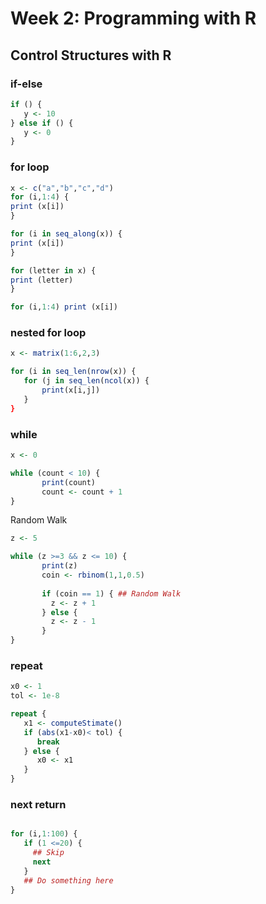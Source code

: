Week 2: Programming with R
=============================


Control Structures with R
---------------------------

### if-else

```r
if () {
   y <- 10
} else if () {
   y <- 0
}
```

### for loop
```r
x <- c("a","b","c","d")
for (i,1:4) {
print (x[i])
}
```
```r
for (i in seq_along(x)) {
print (x[i])
}
```
```r
for (letter in x) {
print (letter)
}
```
```r
for (i,1:4) print (x[i])
```
### nested for loop
```r
x <- matrix(1:6,2,3)

for (i in seq_len(nrow(x)) {
   for (j in seq_len(ncol(x)) {
       print(x[i,j])
   }
}
```

### while
```r
x <- 0

while (count < 10) {
       print(count)
       count <- count + 1
}
```
Random Walk
```r
z <- 5

while (z >=3 && z <= 10) {
       print(z)
       coin <- rbinom(1,1,0.5)
       
       if (coin == 1) { ## Random Walk
         z <- z + 1
       } else {
         z <- z - 1
       }
}
```
### repeat 
```r
x0 <- 1
tol <- 1e-8

repeat {
   x1 <- computeStimate()
   if (abs(x1-x0)< tol) {
      break
   } else {
      x0 <- x1
   }
}
```

### next return 
```r

for (i,1:100) {
   if (1 <=20) {
     ## Skip
     next
   }
   ## Do something here
}
```





